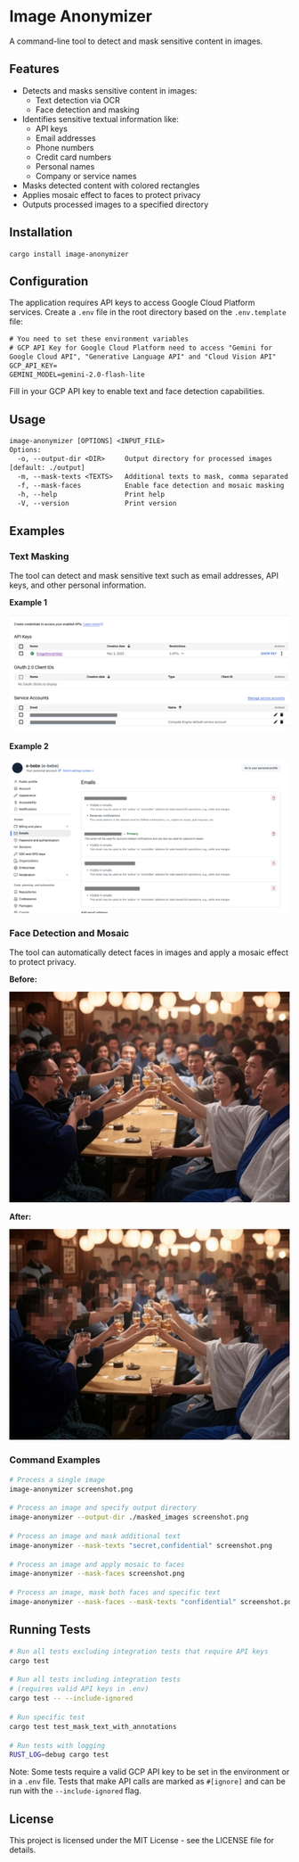 # Image Anonymizer
A command-line tool to detect and mask sensitive content in images.

## Features
- Detects and masks sensitive content in images:
  - Text detection via OCR
  - Face detection and masking
- Identifies sensitive textual information like:
  - API keys
  - Email addresses
  - Phone numbers
  - Credit card numbers
  - Personal names
  - Company or service names
- Masks detected content with colored rectangles
- Applies mosaic effect to faces to protect privacy
- Outputs processed images to a specified directory

## Installation
```
cargo install image-anonymizer
```

## Configuration
The application requires API keys to access Google Cloud Platform services. Create a `.env` file in the root directory based on the `.env.template` file:
```
# You need to set these environment variables
# GCP API Key for Google Cloud Platform need to access "Gemini for Google Cloud API", "Generative Language API" and "Cloud Vision API"
GCP_API_KEY=
GEMINI_MODEL=gemini-2.0-flash-lite
```
Fill in your GCP API key to enable text and face detection capabilities.

## Usage
```
image-anonymizer [OPTIONS] <INPUT_FILE>
Options:
  -o, --output-dir <DIR>     Output directory for processed images [default: ./output]
  -m, --mask-texts <TEXTS>   Additional texts to mask, comma separated
  -f, --mask-faces           Enable face detection and mosaic masking
  -h, --help                 Print help
  -V, --version              Print version
```

## Examples

### Text Masking

The tool can detect and mask sensitive text such as email addresses, API keys, and other personal information.

**Example 1**

![Screenshot with sensitive text](examples/masked_text1.png)

**Example 2**

![Screenshot with masked text](examples/masked_text2.png)

### Face Detection and Mosaic

The tool can automatically detect faces in images and apply a mosaic effect to protect privacy.

**Before:**

![Image with faces](examples/face_before.jpg)

**After:**

![Image with faces mosaiced](examples/face_after.jpg)

### Command Examples

```bash
# Process a single image 
image-anonymizer screenshot.png

# Process an image and specify output directory
image-anonymizer --output-dir ./masked_images screenshot.png

# Process an image and mask additional text
image-anonymizer --mask-texts "secret,confidential" screenshot.png

# Process an image and apply mosaic to faces
image-anonymizer --mask-faces screenshot.png

# Process an image, mask both faces and specific text
image-anonymizer --mask-faces --mask-texts "confidential" screenshot.png
```

## Running Tests
```bash
# Run all tests excluding integration tests that require API keys
cargo test

# Run all tests including integration tests
# (requires valid API keys in .env)
cargo test -- --include-ignored

# Run specific test
cargo test test_mask_text_with_annotations

# Run tests with logging
RUST_LOG=debug cargo test
```

Note: Some tests require a valid GCP API key to be set in the environment or in a `.env` file. Tests that make API calls are marked as `#[ignore]` and can be run with the `--include-ignored` flag.

## License
This project is licensed under the MIT License - see the LICENSE file for details.
